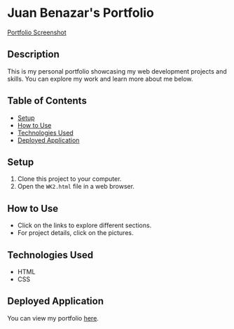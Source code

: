 # Juan Benazar's Portfolio

[Portfolio Screenshot](images/Screenshot1.png)

## Description

This is my personal portfolio showcasing my web development projects and skills. You can explore my work and learn more about me below.

## Table of Contents

- [Setup](#setup)
- [How to Use](#how-to-use)
- [Technologies Used](#technologies-used)
- [Deployed Application](#deployed-application)

## Setup

1. Clone this project to your computer.
2. Open the `WK2.html` file in a web browser.

## How to Use

- Click on the links to explore different sections.
- For project details, click on the pictures.

## Technologies Used

- HTML
- CSS

## Deployed Application

You can view my portfolio [here](http://127.0.0.1:5500/WK2.html).
